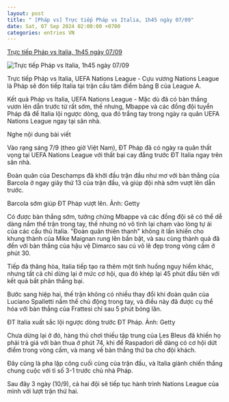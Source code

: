 ```yaml
---
layout: post
title: " [Pháp vs] Trực tiếp Pháp vs Italia, 1h45 ngày 07/09"
date: Sat, 07 Sep 2024 02:00:00 +0700
categories: entries VN
---
```

[Trực tiếp Pháp vs Italia, 1h45 ngày 07/09](https://thethao247.vn/395-truc-tiep-phap-vs-italia-1h45-ngay-07-09-d341092.html)

![Trực tiếp Pháp vs Italia, 1h45 ngày 07/09](https://cdn-img.thethao247.vn/storage/files/tranvutung/social-thumb/2024/09/07/66db8196d33b3.jpg)

Trực tiếp Pháp vs Italia, UEFA Nations League - Cựu vương Nations League là Pháp sẽ đón tiếp Italia tại trận cầu tâm điểm bảng B của League A.

Kết quả Pháp vs Italia, UEFA Nations League - Mặc dù đã có bàn thắng vươn lên dẫn trước từ rất sớm, thế nhưng, Mbappe và các đồng đội tuyển Pháp đã để Italia lội ngược dòng, qua đó trắng tay trong ngày ra quân UEFA Nations League ngay tại sân nhà.

Nghe nội dung bài viết

Vào rạng sáng 7/9 (theo giờ Việt Nam), ĐT Pháp đã có ngày ra quân thất vọng tại UEFA Nations League với thất bại cay đắng trước ĐT Italia ngay trên sân nhà.

Đoàn quân của Deschamps đã khởi đầu trận đầu như mơ với bàn thắng của Barcola ở ngay giây thứ 13 của trận đấu, và giúp đội nhà sớm vượt lên dẫn trước.

Barcola sớm giúp ĐT Pháp vượt lên. Ảnh: Getty

Có được bàn thắng sớm, tưởng chừng Mbappe và các đồng đội sẽ có thể dễ dàng nắm thế trận trong tay, thế nhưng nó vô tình lại chạm vào lòng tự ái của các cầu thủ Italia. "Đoàn quân thiên thanh" không ít lần khiến cho khung thành của Mike Maignan rung lên bần bật, và sau cùng thành quả đã đến với bàn thắng của hậu vệ Dimarco sau cú vô lê đẹp trong vòng cấm ở phút 30.

Tiếp đà thăng hòa, Italia tiếp tạo ra thêm một tình huống nguy hiểm khác, nhưng tất cả chỉ dừng lại ở mức cơ hội, qua đó khép lại 45 phút đầu tiên với kết quả bất phân thắng bại.

Bước sang hiệp hai, thế trận không có nhiều thay đổi khi đoàn quân của Luciano Spalletti nắm thế chủ động trong tay, và điều này đã được cụ thể hóa với bàn thắng của Frattesi chỉ sau 5 phút bóng lăn.

ĐT Italia xuất sắc lội ngược dòng trước ĐT Pháp. Ảnh: Getty

Chưa dừng lại ở đó, hàng thủ chơi thiếu tập trung của Les Bleus đã khiến họ phải trả giá với bàn thua ở phút 74, khi để Raspadori dễ dàng có cơ hội dứt điểm trong vòng cấm, và mang về bàn thắng thứ ba cho đội khách.

Đây cũng là pha lập công cuối cùng của trận đấu, và Italia giành chiến thắng chung cuộc với tỉ số 3-1 trước chủ nhà Pháp.

Sau đây 3 ngày (10/9), cả hai đội sẽ tiếp tục hành trình Nations League của mình với lượt trận thứ hai.

